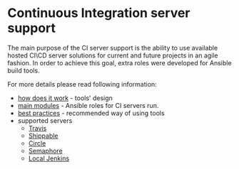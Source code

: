 # Continuous Integration server support

The main purpose of the CI server support is the ability to use available hosted CI\CD server solutions for current and future projects in an agile fashion.
In order to achieve this goal, extra roles were developed for Ansible build tools.

For more details please read following information:

  * [how does it work](how_does_it_work.md) - tools' design
  * [main modules](modules.md) - Ansible roles for CI servers run.
  * [best practices](best_practices.md) - recommended way of using tools
  * supported servers 
    * [Travis](setup/travis.md)
    * [Shippable](setup/shippable.md)
    * [Circle](setup/circle.md)
    * [Semaphore](setup/semaphore.md)
    * [Local Jenkins](setup/jenkins.md)
